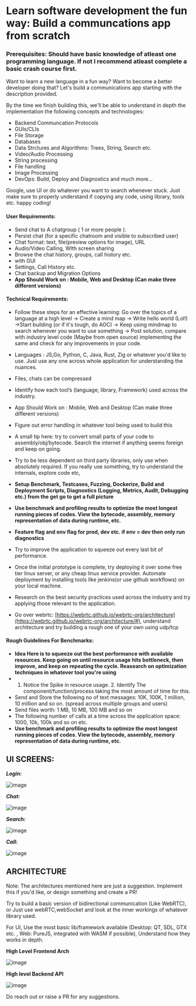 # Learn software development the fun way: Build a communcations app from scratch 

### Prerequisites: Should have basic knowledge of atleast one programming language. If not I recommend atleast complete a basic crash course first.

Want to learn a new language in a fun way? Want to become a better developer doing that? Let's build a communications app starting with the description provided. 

By the time we finish building this, we'll be able to understand in depth the implementation the following concepts and technologies:

- Backend Communcation Protocols
- GUIs/CLIs
- File Storage
- Databases
- Data Strctures and Algorithms: Trees, String, Search etc. 
- Video/Audio Processing
- String processing
- File handling
- Image Processing
- DevOps: Build, Deploy and Diagnostics
and much more...


Google, use UI or do whatever you want to search whenever stuck. Just make sure to properly understand if copying any code, using library, tools etc. happy coding!


#### User Requirements: 

- Send chat to A chatgroup ( 1 or more people ).
- Persist chat (for a specific chatroom and visible to subscribed user)
- Chat format: text, file(preview options for image), URL
- Audio/Video Calling, WIth screen sharing
- Browse the chat history, groups, call history etc.
- with GUI
- Settings, Call History etc.
- Chat backup and Migration Options
- <b>App Should Work on : Mobile, Web and Desktop (Can make three different versions)</b>

#### Technical Requirements:

- Follow these steps for an effective learning: Go over the topics of a language at a high level -> Create a mind map -> Write hello world (Lol!) ->Start building (or if it's tough, do AOC) -> Keep using mindmap to search whenever you want to use something -> Post solution, compare with industry level code (Maybe from open source) implementing the same and check for any improvements in your code.

- Languages : JS,Go, Python, C, Java, Rust, Zig or whatever you'd like to use. Just use any one across whole application for understanding the nuances.
- Files, chats can be compressed
- Identify how each tool’s (language, library, Framework) used across the industry.
- App Should Work on : Mobile, Web and Desktop (Can make three different versions)
- Figure out error handling in whatever tool being used to build this
- A small tip here: try to convert small parts of your code to assembly/obj/bytecode. Search the internet if anything seems foreign and keep on going.
- Try to be less dependent on third party libraries, only use when absolutely required. If you really use something, try to understand the internals, explore code etc,
- <b> Setup Benchmark, Testcases, Fuzzing, Dockerize, Build and Deployment Scripts, Diagnostics (Logging, Metrics, Audit, Debugging etc.) from the get go to get a full picture </b>
- <b> Use benchmark and profiling results to optimize the most longest running pieces of codes. View the bytecode, assembly, memory representation of data during runtime, etc. </b>
- <b> Feature flag and env flag for prod, dev etc.  if env = dev then only run diagnostics </b>
- Try to improve the application to squeeze out every last bit of performance.
- Once the initial prototype is complete, try deploying it over some free tier linux server, or any cheap linux service provider. Automate deployment by installing tools like jenkins(or use github workflows) on your local machine.
- Research on the best security practices used across the industry and try applying those relevant to the application.
- Go over webrtc: [https://webrtc.github.io/webrtc-org/architecture](https://webrtc.github.io/webrtc-org/architecture/#), understand architecture and try building a rough one of your own using udp/tcp


#### Rough Guidelines For Benchmarks:
- <b>Idea Here is to squeeze out the best performance with available resources. Keep going on until resource usage hits bottleneck, then improve, and keep on repeating the cycle. Reasearch on optimization techniques in whatever tool you're using</b>
- 1. Notice the Spike in resource usage. 2. Identify The component/function/process taking the most amount of time for this.
- Send and Store the following no of text messages: 10K, 100K, 1 million, 10 million and so on. (spread across multiple groups and users)
- Send files worth: 1 MB, 10 MB, 100 MB and so on
- The following number of calls at a time across the application space: 1000, 10k, 100k and so on etc.
-  <b> Use benchmark and profiling results to optimize the most longest running pieces of codes. View the bytecode, assembly, memory representation of data during runtime, etc. </b>


## UI SCREENS:

***Login:***

![image](https://github.com/adarshjhaa100/communications-app-architecture/assets/31096082/f5823003-a0cb-4b47-a09b-e7849138e9d5)


***Chat:***

![image](https://github.com/adarshjhaa100/communications-app-architecture/assets/31096082/2a6903fe-39d1-4115-bf44-1ca3e097b52b)


***Search:***

![image](https://github.com/adarshjhaa100/communications-app-architecture/assets/31096082/962ddea6-23e1-40b9-8e78-75d19512b6ce)


***Call:***

![image](https://github.com/adarshjhaa100/communications-app-architecture/assets/31096082/53acaa4c-c490-45ac-bf4d-46c5aa88fdf8)


## ARCHITECTURE

Note: The architectures mentioned here are just a suggestion. Implement this if you'd like, or design something and create a PR!

Try to build a basic version of bidirectional communication (Like WebRTC), or Just use webRTC,webSocket and look at the inner workings of whatever library used.

For UI, Use the most basic lib/framework available (Desktop: QT, SDL, GTX etc. , Web: PureJS, integrated with WASM if possible), Understand how they works in depth.


**High Level Frontend Arch**


![image](https://github.com/adarshjhaa100/communications-app-architecture/assets/31096082/8ce6ac8d-0869-470a-8706-fab13aee3fb3)


**High level Backend API**

![image](https://github.com/adarshjhaa100/communications-app-architecture/assets/31096082/3a4f9abf-f2cf-426d-9af4-ebf345b8793b)


Do reach out or raise a PR for any suggestions.

